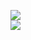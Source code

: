 [![](https://img.shields.io/badge/Made%20With-Github%20Spray-lightgrey.svg?style=for-the-badge&logo=github)](https://github.com/Annihil/github-spray#3043)  
[![](https://i.imgur.com/2DrTn0Z.gif)](https://github.com/Annihil/github-spray)